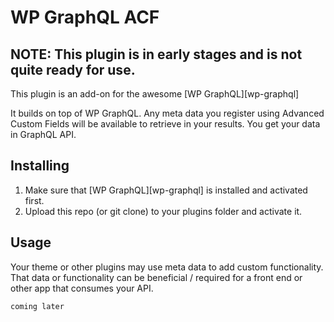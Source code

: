 WP GraphQL ACF
===============

## NOTE: This plugin is in early stages and is not quite ready for use.

This plugin is an add-on for the awesome [WP GraphQL][wp-graphql]

It builds on top of WP GraphQL. Any
meta data you register using Advanced Custom Fields will be available
to retrieve in your results. You get your data in GraphQL API.

## Installing

1. Make sure that [WP GraphQL][wp-graphql] is installed and activated first.
2. Upload this repo (or git clone) to your plugins folder and activate it.

## Usage

Your theme or other plugins may use meta data to add custom functionality. That
data or functionality can be beneficial / required for a front end or
other app that consumes your API.

```php
coming later
```

[wp-graphql-acf]: https://github.com/tonimain/wp-graphql-acf
